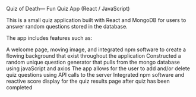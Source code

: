 Quiz of Death— Fun Quiz App (React / JavaScript)

This is a  small quiz application built with React and MongoDB for users to answer random questions stored in the database. 

The app includes features such as:

A welcome page, moving  image, and integrated npm software to create a  flowing background that exist throughout the application
Constructed a random unique question generator that pulls from the mongo database using javaScript and axios
The app allows for the user to add and/or delete quiz questions using API calls to the server
Integrated npm software and reactive score display for the quiz results page after quiz has been completed
